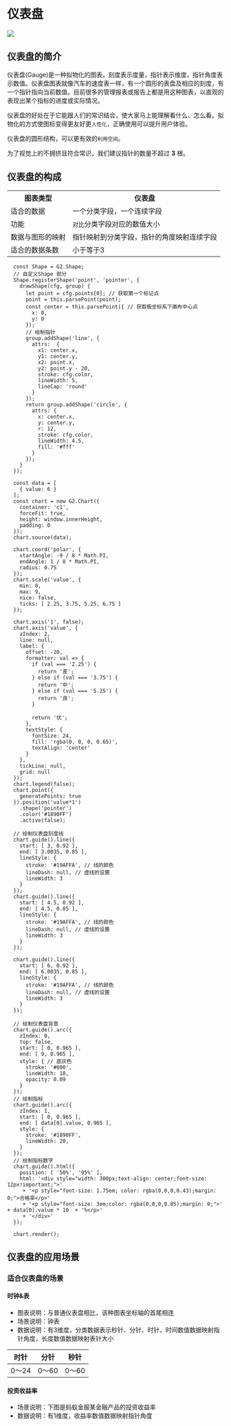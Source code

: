 <!--
title: 仪表盘
tags:
  - range
-->

# 仪表盘

<img src="https://t.alipayobjects.com/images/rmsweb/T184NiXaNcXXXXXXXX.png" />

## 仪表盘的简介

仪表盘(Gauge)是一种拟物化的图表，刻度表示度量，指针表示维度，指针角度表示数值。仪表盘图表就像汽车的速度表一样，有一个圆形的表盘及相应的刻度，有一个指针指向当前数值。目前很多的管理报表或报告上都是用这种图表，以直观的表现出某个指标的进度或实际情况。

仪表盘的好处在于它能跟人们的常识结合，使大家马上能理解看什么、怎么看。拟物化的方式使图标变得更友好更`人性化`，正确使用可以提升用户体验。

仪表盘的圆形结构，可以更有效的`利用空间`。

为了视觉上的不拥挤且符合常识，我们建议指针的数量不超过 **3** 根。

<div class="clearfix"></div>

## 仪表盘的构成

<table class="struct-table">
  <tr>
    <th>图表类型</th>
    <th>仪表盘</th>
  </tr>
  <tr>
    <td>适合的数据</td>
    <td>一个分类字段，一个连续字段</td>
  </tr>
  <tr>
    <td>功能</td>
    <td>
      <code>对比</code>分类字段对应的数值大小
    </td>
  </tr>
  <tr>
    <td>数据与图形的映射</td>
    <td>
      指针映射到分类字段，指针的角度映射连续字段
    </td>
  </tr>
  <tr>
    <td>适合的数据条数</td>
    <td>小于等于3</td>
  </tr>
</table>

<div id="c1"></div>

```js-
  const Shape = G2.Shape;
  // 自定义Shape 部分
  Shape.registerShape('point', 'pointer', {
    drawShape(cfg, group) {
      let point = cfg.points[0]; // 获取第一个标记点
      point = this.parsePoint(point);
      const center = this.parsePoint({ // 获取极坐标系下画布中心点
        x: 0,
        y: 0
      });
      // 绘制指针
      group.addShape('line', {
        attrs:  {
          x1: center.x,
          y1: center.y,
          x2: point.x,
          y2: point.y - 20,
          stroke: cfg.color,
          lineWidth: 5,
          lineCap: 'round'
        }
      });
      return group.addShape('circle', {
        attrs: {
          x: center.x,
          y: center.y,
          r: 12,
          stroke: cfg.color,
          lineWidth: 4.5,
          fill: '#fff'
        }
      });
    }
  });

  const data = [
    { value: 6 }
  ];
  const chart = new G2.Chart({
    container: 'c1',
    forceFit: true,
    height: window.innerHeight,
    padding: 0
  });
  chart.source(data);

  chart.coord('polar', {
    startAngle: -9 / 8 * Math.PI,
    endAngle: 1 / 8 * Math.PI,
    radius: 0.75
  });
  chart.scale('value', {
    min: 0,
    max: 9,
    nice: false,
    ticks: [ 2.25, 3.75, 5.25, 6.75 ]
  });

  chart.axis('1', false);
  chart.axis('value', {
    zIndex: 2,
    line: null,
    label: {
      offset: -20,
      formatter: val => {
        if (val === '2.25') {
          return '差';
        } else if (val === '3.75') {
          return '中';
        } else if (val === '5.25') {
          return '良';
        }

        return '优';
      },
      textStyle: {
        fontSize: 24,
        fill: 'rgba(0, 0, 0, 0.65)',
        textAlign: 'center'
      }
    },
    tickLine: null,
    grid: null
  });
  chart.legend(false);
  chart.point({
    generatePoints: true
  }).position('value*1')
    .shape('pointer')
    .color('#1890FF')
    .active(false);

  // 绘制仪表盘刻度线
  chart.guide().line({
    start: [ 3, 0.92 ],
    end: [ 3.0035, 0.85 ],
    lineStyle: {
      stroke: '#19AFFA', // 线的颜色
      lineDash: null, // 虚线的设置
      lineWidth: 3
    }
  });
  chart.guide().line({
    start: [ 4.5, 0.92 ],
    end: [ 4.5, 0.85 ],
    lineStyle: {
      stroke: '#19AFFA', // 线的颜色
      lineDash: null, // 虚线的设置
      lineWidth: 3
    }
  });

  chart.guide().line({
    start: [ 6, 0.92 ],
    end: [ 6.0035, 0.85 ],
    lineStyle: {
      stroke: '#19AFFA', // 线的颜色
      lineDash: null, // 虚线的设置
      lineWidth: 3
    }
  });

  // 绘制仪表盘背景
  chart.guide().arc({
    zIndex: 0,
    top: false,
    start: [ 0, 0.965 ],
    end: [ 9, 0.965 ],
    style: { // 底灰色
      stroke: '#000',
      lineWidth: 18,
      opacity: 0.09
    }
  });
  // 绘制指标
  chart.guide().arc({
    zIndex: 1,
    start: [ 0, 0.965 ],
    end: [ data[0].value, 0.965 ],
    style: {
      stroke: '#1890FF',
      lineWidth: 20,
    }
  });
  // 绘制指标数字
  chart.guide().html({
    position: [ '50%', '95%' ],
    html: '<div style="width: 300px;text-align: center;font-size: 12px!important;">'
     + '<p style="font-size: 1.75em; color: rgba(0,0,0,0.43);margin: 0;">合格率</p>'
     + '<p style="font-size: 3em;color: rgba(0,0,0,0.85);margin: 0;">' + data[0].value * 10  + '%</p>'
     + '</div>'
  });

  chart.render();
```

<div class="clearfix"></div>

## 仪表盘的应用场景

### 适合仪表盘的场景

#### 时钟&表
* 图表说明：与普通仪表盘相比，该种图表坐标轴的首尾相连
* 场景说明：钟表
* 数据说明：有3维度，分类数据表示秒针、分针、时针，时间数值数据映射指针角度，长度数值数据映射表针大小

时针|分针|秒针
----|------|----
0～24|0～60|0～60


#### 投资收益率
* 场景说明：下图是蚂蚁金服某金融产品的投资收益率
* 数据说明：有1维度，收益率数值数据映射指针角度

